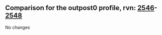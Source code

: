 ## Comparison for the outpost0 profile, rvn: [2546](https://github.com/PRO100KatYT/FortniteProfileRevisions/tree/main/profiles/outpost0/2546%20outpost0.json)-[2548](https://github.com/PRO100KatYT/FortniteProfileRevisions/tree/main/profiles/outpost0/2548%20outpost0.json)

No changes
